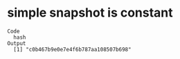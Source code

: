 # simple snapshot is constant

    Code
      hash
    Output
      [1] "c0b467b9e0e7e4f6b787aa108507b698"

